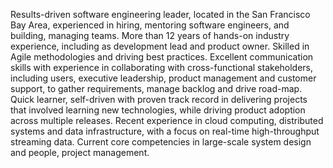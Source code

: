 Results-driven software engineering leader, located in the San Francisco Bay Area, experienced in hiring, mentoring software engineers, and building, managing teams. More than 12 years of hands-on industry experience, including as development lead and product owner. Skilled in Agile methodologies and driving best practices. Excellent communication skills with experience in collaborating with cross-functional stakeholders, including users, executive leadership, product management and customer support, to gather requirements, manage backlog and drive road-map. Quick learner, self-driven with proven track record in delivering projects that involved learning new technologies, while driving product adoption across multiple releases. Recent experience in cloud computing, distributed systems and data infrastructure, with a focus on real-time high-throughput streaming data. Current core competencies in large-scale system design and people, project management.
